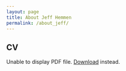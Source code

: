 ```yaml
---
layout: page
title: About Jeff Hemmen
permalink: /about_jeff/
---
```


## CV

<object data="/assets/documents/Jeff%20Hemmen%202023-09.pdf" type="application/pdf" width="100%" height="1000px">
      <p>Unable to display PDF file. <a href="/assets/documents/Jeff%20Hemmen%202023-09.pdf">Download</a> instead.</p>
</object>
